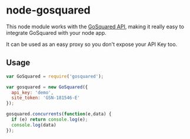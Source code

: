 # node-gosquared

This node module works with the [GoSquared API](https://www.gosquared.com/developer), making it really easy to integrate GoSquared with your node app.

It can be used as an easy proxy so you don't expose your API Key too.

## Usage
```javascript
var GoSquared = require('gosquared');

var gosquared = new GoSquared({
  api_key: 'demo',
  site_token: 'GSN-181546-E'
});

gosquared.concurrents(function(e,data) {
  if (e) return console.log(e);
  console.log(data)
});
```